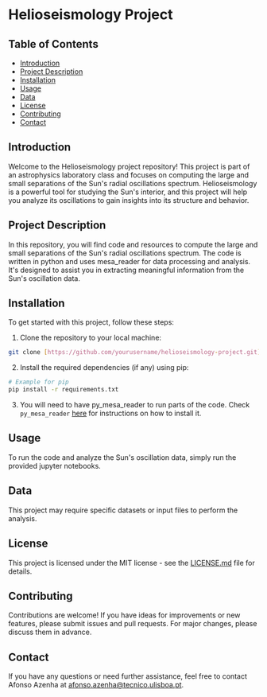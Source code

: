 # Helioseismology Project

## Table of Contents
- [Introduction](#introduction)
- [Project Description](#project-description)
- [Installation](#installation)
- [Usage](#usage)
- [Data](#data)
- [License](#license)
- [Contributing](#contributing)
- [Contact](#contact)

## Introduction
Welcome to the Helioseismology project repository! This project is part of an astrophysics laboratory class and focuses on computing the large and small separations of the Sun's radial oscillations spectrum. Helioseismology is a powerful tool for studying the Sun's interior, and this project will help you analyze its oscillations to gain insights into its structure and behavior.

## Project Description
In this repository, you will find code and resources to compute the large and small separations of the Sun's radial oscillations spectrum. The code is written in python and uses mesa_reader for data processing and analysis. It's designed to assist you in extracting meaningful information from the Sun's oscillation data.

## Installation
To get started with this project, follow these steps:

1. Clone the repository to your local machine:

```bash
git clone [https://github.com/yourusername/helioseismology-project.git](https://github.com/kaiuki2000/Helioseismology_Project.git)
```

2. Install the required dependencies (if any) using pip:

```bash
# Example for pip
pip install -r requirements.txt
```

3. You will need to have py_mesa_reader to run parts of the code. Check `py_mesa_reader` [here](https://github.com/wmwolf/py_mesa_reader) for instructions on how to install it.

## Usage
To run the code and analyze the Sun's oscillation data, simply run the provided jupyter notebooks.

## Data
This project may require specific datasets or input files to perform the analysis.

## License
This project is licensed under the MIT license - see the [LICENSE.md](LICENSE.md) file for details.

## Contributing
Contributions are welcome! If you have ideas for improvements or new features, please submit issues and pull requests. For major changes, please discuss them in advance.

## Contact
If you have any questions or need further assistance, feel free to contact Afonso Azenha at afonso.azenha@tecnico.ulisboa.pt.

